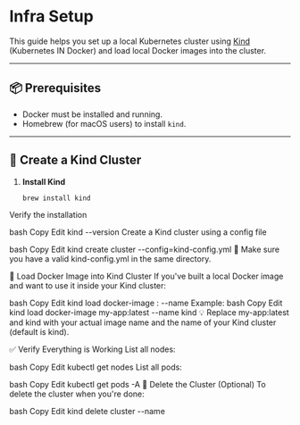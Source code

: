 # Infra Setup

This guide helps you set up a local Kubernetes cluster using [Kind](https://kind.sigs.k8s.io/) (Kubernetes IN Docker) and load local Docker images into the cluster.

---

## 📦 Prerequisites

- Docker must be installed and running.
- Homebrew (for macOS users) to install `kind`.

---

## 🚀 Create a Kind Cluster

1. **Install Kind**
   ```bash
   brew install kind
Verify the installation

bash
Copy
Edit
kind --version
Create a Kind cluster using a config file

bash
Copy
Edit
kind create cluster --config=kind-config.yml
📁 Make sure you have a valid kind-config.yml in the same directory.

🐳 Load Docker Image into Kind Cluster
If you've built a local Docker image and want to use it inside your Kind cluster:

bash
Copy
Edit
kind load docker-image <image>:<tag> --name <your-cluster-name>
Example:
bash
Copy
Edit
kind load docker-image my-app:latest --name kind
💡 Replace my-app:latest and kind with your actual image name and the name of your Kind cluster (default is kind).

✅ Verify Everything is Working
List all nodes:

bash
Copy
Edit
kubectl get nodes
List all pods:

bash
Copy
Edit
kubectl get pods -A
🧹 Delete the Cluster (Optional)
To delete the cluster when you're done:

bash
Copy
Edit
kind delete cluster --name <your-cluster-name>
